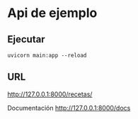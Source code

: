 # Api de ejemplo

## Ejecutar

```
uvicorn main:app --reload
```

## URL

http://127.0.0.1:8000/recetas/

Documentación
http://127.0.0.1:8000/docs